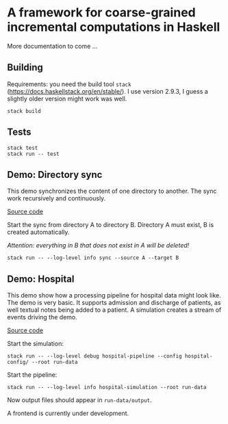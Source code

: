 # A framework for coarse-grained incremental computations in Haskell

More documentation to come ...

## Building

Requirements: you need the build tool `stack` (https://docs.haskellstack.org/en/stable/).
I use version 2.9.3, I guess a slightly older version might work was well.

```
stack build
```

## Tests

```
stack test
stack run -- test
```

## Demo: Directory sync

This demo synchronizes the content of one directory to another. The
sync work recursively and continuously.

[Source code](app/Control/IncComps/Demos/DirSync)

Start the sync from directory A to directory B. Directory A must exist,
B is created automatically.

*Attention: everything in B that does not exist in A will be deleted!*

```
stack run -- --log-level info sync --source A --target B
```

## Demo: Hospital

This demo show how a processing pipeline for hospital data might look like.
The demo is very basic. It supports admission and discharge of patients, as well
textual notes being added to a patient. A simulation creates a stream of events
driving the demo.

[Source code](app/Control/IncComps/Demos/Hospital)

Start the simulation:

```
stack run -- --log-level debug hospital-pipeline --config hospital-config/ --root run-data
```

Start the pipeline:

```
stack run -- --log-level info hospital-simulation --root run-data
```

Now output files should appear in `run-data/output`.

A frontend is currently under development.
